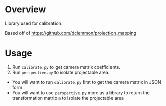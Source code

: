 # Overview
Library used for calibration.

Based off of https://github.com/dclemmon/projection_mapping


# Usage
1. Run `calibrate.py` to get camera matrix coefficients.
2. Run `perspective.py` to isolate projectable area.

- You will want to run `calibrate.py` first to get the camera matrix in JSON form
- You will want to use `perspective.py` more as a library to return the
  transformation matrix `m` to isolate the projectable area
